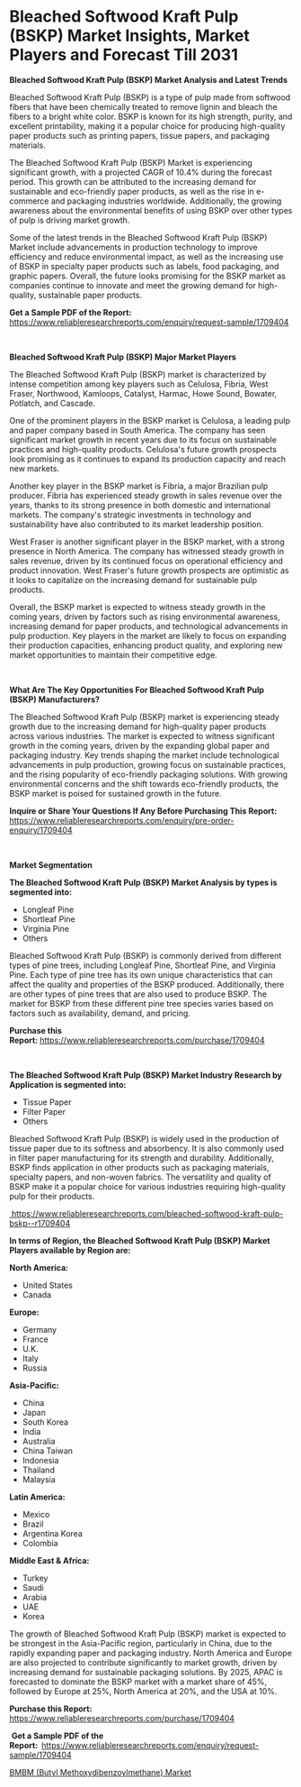 <p><h1>Bleached Softwood Kraft Pulp (BSKP) Market Insights, Market Players and Forecast Till 2031</h1></p><p><strong>Bleached Softwood Kraft Pulp (BSKP) Market Analysis and Latest Trends</strong></p>
<p><p>Bleached Softwood Kraft Pulp (BSKP) is a type of pulp made from softwood fibers that have been chemically treated to remove lignin and bleach the fibers to a bright white color. BSKP is known for its high strength, purity, and excellent printability, making it a popular choice for producing high-quality paper products such as printing papers, tissue papers, and packaging materials.</p><p>The Bleached Softwood Kraft Pulp (BSKP) Market is experiencing significant growth, with a projected CAGR of 10.4% during the forecast period. This growth can be attributed to the increasing demand for sustainable and eco-friendly paper products, as well as the rise in e-commerce and packaging industries worldwide. Additionally, the growing awareness about the environmental benefits of using BSKP over other types of pulp is driving market growth.</p><p>Some of the latest trends in the Bleached Softwood Kraft Pulp (BSKP) Market include advancements in production technology to improve efficiency and reduce environmental impact, as well as the increasing use of BSKP in specialty paper products such as labels, food packaging, and graphic papers. Overall, the future looks promising for the BSKP market as companies continue to innovate and meet the growing demand for high-quality, sustainable paper products.</p></p>
<p><strong>Get a Sample PDF of the Report:&nbsp;</strong> <a href="https://www.reliableresearchreports.com/enquiry/request-sample/1709404">https://www.reliableresearchreports.com/enquiry/request-sample/1709404</a></p>
<p>&nbsp;</p>
<p><strong>Bleached Softwood Kraft Pulp (BSKP) Major Market Players</strong></p>
<p><p>The Bleached Softwood Kraft Pulp (BSKP) market is characterized by intense competition among key players such as Celulosa, Fibria, West Fraser, Northwood, Kamloops, Catalyst, Harmac, Howe Sound, Bowater, Potlatch, and Cascade.</p><p>One of the prominent players in the BSKP market is Celulosa, a leading pulp and paper company based in South America. The company has seen significant market growth in recent years due to its focus on sustainable practices and high-quality products. Celulosa's future growth prospects look promising as it continues to expand its production capacity and reach new markets.</p><p>Another key player in the BSKP market is Fibria, a major Brazilian pulp producer. Fibria has experienced steady growth in sales revenue over the years, thanks to its strong presence in both domestic and international markets. The company's strategic investments in technology and sustainability have also contributed to its market leadership position.</p><p>West Fraser is another significant player in the BSKP market, with a strong presence in North America. The company has witnessed steady growth in sales revenue, driven by its continued focus on operational efficiency and product innovation. West Fraser's future growth prospects are optimistic as it looks to capitalize on the increasing demand for sustainable pulp products.</p><p>Overall, the BSKP market is expected to witness steady growth in the coming years, driven by factors such as rising environmental awareness, increasing demand for paper products, and technological advancements in pulp production. Key players in the market are likely to focus on expanding their production capacities, enhancing product quality, and exploring new market opportunities to maintain their competitive edge.</p></p>
<p>&nbsp;</p>
<p><strong>What Are The Key Opportunities For Bleached Softwood Kraft Pulp (BSKP) Manufacturers?</strong></p>
<p><p>The Bleached Softwood Kraft Pulp (BSKP) market is experiencing steady growth due to the increasing demand for high-quality paper products across various industries. The market is expected to witness significant growth in the coming years, driven by the expanding global paper and packaging industry. Key trends shaping the market include technological advancements in pulp production, growing focus on sustainable practices, and the rising popularity of eco-friendly packaging solutions. With growing environmental concerns and the shift towards eco-friendly products, the BSKP market is poised for sustained growth in the future.</p></p>
<p><strong>Inquire or Share Your Questions If Any Before Purchasing This Report:</strong> <a href="https://www.reliableresearchreports.com/enquiry/pre-order-enquiry/1709404">https://www.reliableresearchreports.com/enquiry/pre-order-enquiry/1709404</a></p>
<p>&nbsp;</p>
<p><strong>Market Segmentation</strong></p>
<p><strong>The Bleached Softwood Kraft Pulp (BSKP) Market Analysis by types is segmented into:</strong></p>
<p><ul><li>Longleaf Pine</li><li>Shortleaf Pine</li><li>Virginia Pine</li><li>Others</li></ul></p>
<p><p>Bleached Softwood Kraft Pulp (BSKP) is commonly derived from different types of pine trees, including Longleaf Pine, Shortleaf Pine, and Virginia Pine. Each type of pine tree has its own unique characteristics that can affect the quality and properties of the BSKP produced. Additionally, there are other types of pine trees that are also used to produce BSKP. The market for BSKP from these different pine tree species varies based on factors such as availability, demand, and pricing.</p></p>
<p><strong>Purchase this Report:&nbsp;</strong><a href="https://www.reliableresearchreports.com/purchase/1709404">https://www.reliableresearchreports.com/purchase/1709404</a></p>
<p>&nbsp;</p>
<p><strong>The Bleached Softwood Kraft Pulp (BSKP) Market Industry Research by Application is segmented into:</strong></p>
<p><ul><li>Tissue Paper</li><li>Filter Paper</li><li>Others</li></ul></p>
<p><p>Bleached Softwood Kraft Pulp (BSKP) is widely used in the production of tissue paper due to its softness and absorbency. It is also commonly used in filter paper manufacturing for its strength and durability. Additionally, BSKP finds application in other products such as packaging materials, specialty papers, and non-woven fabrics. The versatility and quality of BSKP make it a popular choice for various industries requiring high-quality pulp for their products.</p></p>
<p><a href="https://www.reliableresearchreports.com/bleached-softwood-kraft-pulp-bskp--r1709404">&nbsp;https://www.reliableresearchreports.com/bleached-softwood-kraft-pulp-bskp--r1709404</a></p>
<p><strong>In terms of Region, the Bleached Softwood Kraft Pulp (BSKP) Market Players available by Region are:</strong></p>
<p>
    <p> <strong> North America: </strong>
        <ul>
            <li>United States</li>
            <li>Canada</li>
        </ul>
        </p> 
    <p> <strong> Europe: </strong>
        <ul>
            <li>Germany</li>
            <li>France</li>
            <li>U.K.</li>
            <li>Italy</li>
            <li>Russia</li>
        </ul>
        </p> 
    <p> <strong> Asia-Pacific: </strong>
        <ul>
            <li>China</li>
            <li>Japan</li>
            <li>South Korea</li>
            <li>India</li>
            <li>Australia</li>
            <li>China Taiwan</li>
            <li>Indonesia</li>
            <li>Thailand</li>
            <li>Malaysia</li>
        </ul>
        </p> 
    <p> <strong> Latin America: </strong>
        <ul>
            <li>Mexico</li>
            <li>Brazil</li>
            <li>Argentina Korea</li>
            <li>Colombia</li>
        </ul>
        </p> 
    <p> <strong> Middle East & Africa: </strong>
        <ul>
            <li>Turkey</li>
            <li>Saudi</li>
            <li>Arabia</li>
            <li>UAE</li>
            <li>Korea</li>
        </ul>
    </p>
    </p>
<p><p>The growth of Bleached Softwood Kraft Pulp (BSKP) market is expected to be strongest in the Asia-Pacific region, particularly in China, due to the rapidly expanding paper and packaging industry. North America and Europe are also projected to contribute significantly to market growth, driven by increasing demand for sustainable packaging solutions. By 2025, APAC is forecasted to dominate the BSKP market with a market share of 45%, followed by Europe at 25%, North America at 20%, and the USA at 10%.</p></p>
<p><strong>Purchase this Report: </strong><a href="https://www.reliableresearchreports.com/purchase/1709404">https://www.reliableresearchreports.com/purchase/1709404</a></p>
<p>&nbsp;<strong>Get a Sample PDF of the Report:&nbsp;&nbsp;</strong><a href="https://www.reliableresearchreports.com/enquiry/request-sample/1709404">https://www.reliableresearchreports.com/enquiry/request-sample/1709404</a></p>
<p><strong></strong></p>
<p><p><a href="https://github.com/kimalker/Market-Research-Report-List-1/blob/main/bmbm-butyl-methoxydibenzoylmethane-market.md">BMBM (Butyl Methoxydibenzoylmethane) Market</a></p></p>